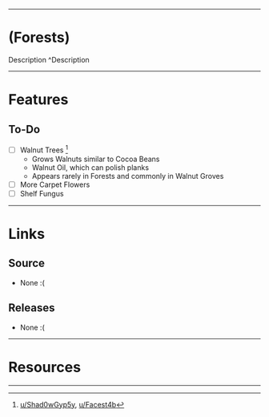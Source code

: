 ___
# (Forests)
Description ^Description

___
# Features

## To-Do
- [ ] Walnut Trees [^1]
	- Grows Walnuts similar to Cocoa Beans
	- Walnut Oil, which can polish planks
	- Appears rarely in Forests and commonly in Walnut Groves
- [ ] More Carpet Flowers
- [ ] Shelf Fungus

___
# Links

## Source
- None :(

## Releases
- None :(

___
# Resources
[^1]: [u/Shad0wGyp5y](https://www.reddit.com/r/minecraftsuggestions/comments/z14obc/walnut_trees/), [u/Facest4b](https://www.reddit.com/r/Minecraft/comments/d7slcy/introducing_woodstain_114_a_resource_pack_that/)

___
